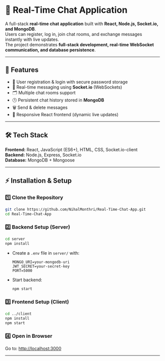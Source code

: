 # 💬 Real-Time Chat Application

A full-stack **real-time chat application** built with **React, Node.js, Socket.io, and MongoDB**.  
Users can register, log in, join chat rooms, and exchange messages instantly with live updates.  
The project demonstrates **full-stack development, real-time WebSocket communication, and database persistence**.

---

## 🚀 Features
- 🔐 User registration & login with secure password storage  
- 💬 Real-time messaging using **Socket.io** (WebSockets)  
- 🗂️ Multiple chat rooms support  
- 🕒 Persistent chat history stored in **MongoDB**  
- 🗑️ Send & delete messages  
- 📱 Responsive React frontend (dynamic live updates)   

---

## 🛠️ Tech Stack
**Frontend:** React, JavaScript (ES6+), HTML, CSS, Socket.io-client  
**Backend:** Node.js, Express, Socket.io  
**Database:** MongoDB + Mongoose  

---
## ⚡ Installation & Setup

### 1️⃣ Clone the Repository
```bash
git clone https://github.com/NihalMonthri/Real-Time-Chat-App.git
cd Real-Time-Chat-App
```

### 2️⃣ Backend Setup (Server)
```bash
cd server
npm install
```
- Create a `.env` file in `server/` with:
  ```env
  MONGO_URI=your-mongodb-uri
  JWT_SECRET=your-secret-key
  PORT=5000
  ```

- Start backend:
  ```bash
  npm start
  ```

### 3️⃣ Frontend Setup (Client)
```bash
cd ../client
npm install
npm start
```

### 4️⃣ Open in Browser
Go to: [http://localhost:3000](http://localhost:3000)

---



